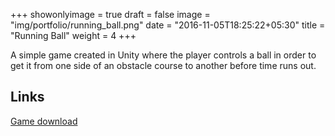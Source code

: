 +++
showonlyimage = true
draft = false
image = "img/portfolio/running_ball.png"
date = "2016-11-05T18:25:22+05:30"
title = "Running Ball"
weight = 4
+++

A simple game created in Unity where the player controls a ball in order to get it from one side of an obstacle course to another before time runs out.

## Links

[Game download](https://github.com/trwiley/running-ball/releases)